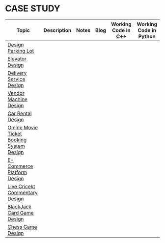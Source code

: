 # CASE STUDY

| Topic | Description | Notes | Blog | Working Code in C++ | Working Code in Python |
|-------|-------------|-------|-------|-------------|-------------------------|
| [Design Parking Lot]() | 
| [Elevator Design]() |
| [Delivery Service Design]() |
| [Vendor Machine Design]() |
| [Car Rental Design]() |
| [Online Movie Ticket Booking System Design]() |
| [E-Commerce Platform Design]() |
| [Live Cricekt Commentary Design]() |
| [BlackJack Card Game Design]() |
| [Chess Game Design]() |

